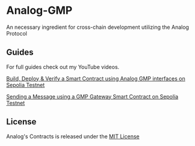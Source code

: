 # Analog-GMP
An necessary ingredient for cross-chain development utilizing the Analog Protocol

## Guides
For full guides check out my YouTube videos.

<a href ="https://youtu.be/PAVhdStvSfs?si=IcMN6MjRGeugJbhG">Build, Deploy & Verify a Smart Contract using Analog GMP interfaces on Sepolia Testnet</a>

<a href ="https://youtu.be/kTpZHuizGlI?si=RIxjDJtXWwGeqrj7">Sending a Message using a GMP Gateway Smart Contract on Sepolia Testnet</a>

## License
Analog's Contracts is released under the [MIT License](LICENSE)
